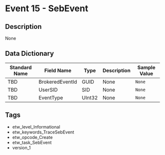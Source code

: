 # Event 15 - SebEvent

## Description
None

## Data Dictionary
|Standard Name|Field Name|Type|Description|Sample Value|
|---|---|---|---|---|
|TBD|BrokeredEventId|GUID|None|`None`|
|TBD|UserSID|SID|None|`None`|
|TBD|EventType|UInt32|None|`None`|

## Tags
* etw_level_Informational
* etw_keywords_TraceSebEvent
* etw_opcode_Create
* etw_task_SebEvent
* version_1